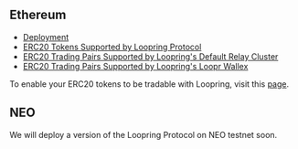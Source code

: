 ## Ethereum

- [Deployment](ethereum/protocol-deployment)
- [ERC20 Tokens Supported by Loopring Protocol](ethereum/registered-tokens)
- [ERC20 Trading Pairs Supported by Loopring's Default Relay Cluster](ethereum/tradingpairs-supported-by-default-relayer)
- [ERC20 Trading Pairs Supported by Loopring's Loopr Wallex](ethereum/tradingpairs-supported-by-loopr)

To enable your ERC20 tokens to be tradable with Loopring, visit this [page](https://loopring.org/tokens.html).

## NEO

We will deploy a version of the Loopring Protocol on NEO testnet soon.
